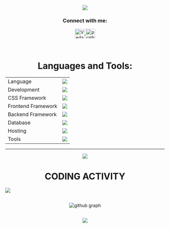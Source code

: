 <!--
<img align="center" alt="GIF" src="giphy.gif" width="1000" height="250" />
-->
<!--
<div style="display: flex;">
  <img align="center" alt="GIF" src="cat.gif" width="200" height="100" />
  <img align="center" alt="GIF" src="cat.gif" width="200" height="100" />
  <img align="center" alt="GIF" src="cat.gif" width="200" height="100" />
  <img align="center" alt="GIF" src="cat.gif" width="200" height="100" />
</div>
-->
<p align="center">
  <img src="https://readme-typing-svg.herokuapp.com?color=39FF14&size=45&center=true&vCenter=true&width=750&height=60&lines=Welcome+to+my+GitHub+Profile!;I'm+Vedant+Ghumade;Nice+to+meet+you!">
</p>


<h3 align="center">Connect with me:</h3>
<p align="center">
    <a href="https://www.linkedin.com/in/vedant-ghumde363" target="_blank">
        <img align="center" src="https://img.icons8.com/color/48/000000/linkedin.png" alt="Vedant363" height="30" width="30" />
    </a>
    <a href="https://www.github.com/Vedant363" target="_blank">
        <img align="center" src="https://img.icons8.com/color/48/000000/instagram-new--v2.png" alt="prathamesh_chougale_17" height="30" width="30" />
    </a>
</p>

<br>
<h1 align="center">Languages and Tools:</h1>
<table align="center">
<tr>
<td>Language</td>
<td> <a href="https://github.com/Vedant363" >
    <img src="https://skillicons.dev/icons?i=c,cpp,java,python" />
</a> 
</td>
</tr>

<tr>
<td>Development</td>
<td> <a href="https://github.com/Vedant363" >
    <img src="https://skillicons.dev/icons?i=html,css,javascript,typescript" />
  </a>
</td>
</tr>

<tr>
<td>CSS Framework</td>
<td> <a href="https://github.com/Vedant363" >
    <img src="https://skillicons.dev/icons?i=bootstrap,tailwind" />
  </a>
 </td>
</tr>

<tr>
<td>Frontend Framework</td>
<td> <a href="https://github.com/Vedant363" >
    <img src="https://skillicons.dev/icons?i=react,vite,next" />
  </a>
 </td>
</tr>

<tr>
<td>Backend Framework</td>
<td> <a href="https://github.com/Vedant363" >
    <img src="https://skillicons.dev/icons?i=nodejs,express" />
   </a>
</td>
</tr>

<tr>
<td>Database</td>
<td> <a href="https://github.com/Vedant363" >
    <img src="https://skillicons.dev/icons?i=mysql,mongodb" />
   </a>
</td>
</tr>

<tr>
<td>Hosting</td>
<td> <a href="https://github.com/Vedant363" >
    <img src="https://skillicons.dev/icons?i=vercel,firebase,github,aws" />
  </a>
</td>
</tr>
<tr>
<td>Tools</td>
<td> <a href="https://github.com/Vedant363" >
    <img src="https://skillicons.dev/icons?i=git,github,vscode,eclipse,docker,replit,stackoverflow,postman" />
  </a>
</td>
</tr>
</table>
</div>

<hr>
<p>
  
</div>
<div align='center'>
<img src="https://github-readme-stats.anuraghazra1.vercel.app/api/top-langs/?username=Vedant363&layout=compact&theme=chartreuse-dark" />
<div align='center'>


# CODING ACTIVITY

<div style="display: flex; gap: 200px;">
  <a href="https://github.com/Vedant363">
    <img src="https://github-stats-lemon.vercel.app/api?username=Vedant363&show_icons=true&hide_border=true&theme=chartreuse-dark">
  </a>
</div>

<br>

![github graph](https://github-readme-activity-graph.vercel.app/graph?username=Vedant363&theme=github-compact)

<br>

<img align="center" src="https://github-readme-streak-stats.herokuapp.com/?user=Vedant363&theme=chartreuse-dark">


<!--
<a href="https://visitcount.itsvg.in">
  <img src="https://visitcount.itsvg.in/api?id=Vedant363&label=Profile%20Views&pretty=false" />
</a>
<br>

<!-- <a align="center" href="https://github.com/Vedant363"><img src="https://github-readme-stats.vercel.app/api/top-langs/?username=Vedant363&langs_count=10&title_color=0891b2&text_color=ffffff&icon_color=0891b2&bg_color=1c1917&hide_border=true&locale=en&custom_title=Top%20%Languages" alt="Top Languages" /></a> -->


<!--
## 🏆 GitHub Trophies
![](https://github-profile-trophy.vercel.app/?username=Vedant363&theme=radical&no-frame=false&no-bg=true&margin-w=4)

### 🔝 Top Contributed Repo
![](https://github-contributor-stats.vercel.app/api?username=Vedant363&limit=5&theme=dark&combine_all_yearly_contributions=true)

---
[![](https://visitcount.itsvg.in/api?id=Vedant363&icon=0&color=0)](https://visitcount.itsvg.in)

<!-- Proudly created with GPRM ( https://gprm.itsvg.in ) -->


</div>
<!--
<h1 align="center">Hi 👋, I'm Vedant</h1>
-->
<!--
<h3 align="center">A passionate Software Developer</h3>

<!--
<p align="center">
  <a href="https://github.com/Vedant363"><img src="https://img.shields.io/github/followers/Vedant363?label=Followers&style=social" alt="GitHub Followers"></a>
</p>

<!--
- 🔭 I’m currently working on **[Your Current Project]**
- 🌱 I’m currently learning **[Your Current Learning Topic]**
- 👯 I’m looking to collaborate on **[Your Collaboration Interests]**
- 💬 Ask me about **[Your Expertise]**
- 📫 How to reach me **[Your Email Address]**
- ⚡ Fun fact **[A Fun Fact About You]**
-->

<!--
<h3 align="left">Connect with me:</h3>
<p align="left">
  <a href="https://www.linkedin.com/in/vedant-ghumde363" target="blank">
    <img align="center" src="https://upload.wikimedia.org/wikipedia/commons/c/ca/LinkedIn_logo_initials.png" alt="LinkedIn" height="30" width="30" />
  </a>
  <a href="mailto:vedant.ghumade363@gmail.com" target="blank">
  <img align="center" src="https://upload.wikimedia.org/wikipedia/commons/4/4e/Gmail_Icon.png" alt="Gmail" height="37" width="40" />
</a>
  <a href="https://instagram.com/Vedant363" target="blank">
    <img align="center" src="https://upload.wikimedia.org/wikipedia/commons/a/a5/Instagram_icon.png" alt="Instagram" height="30" width="30" />
  </a>
</p>

<h3 align="left">Languages and Tools:</h3>
<p align="left"> 
  <a href="https://developer.android.com" target="_blank">
    <img src="https://upload.wikimedia.org/wikipedia/commons/3/3e/Android_logo_2019.png" alt="Android" width="40" height="40"/>
  </a> 
  <a href="https://www.java.com" target="_blank">
    <img src="https://upload.wikimedia.org/wikipedia/en/3/30/Java_programming_language_logo.svg" alt="Java" width="40" height="40"/>
  </a> 
  <a href="https://developer.mozilla.org/en-US/docs/Web/JavaScript" target="_blank">
    <img src="https://upload.wikimedia.org/wikipedia/commons/6/6a/JavaScript-logo.png" alt="JavaScript" width="40" height="40"/>
  </a>
  <a href="https://www.python.org" target="_blank">
    <img src="https://upload.wikimedia.org/wikipedia/commons/c/c3/Python-logo-notext.svg" alt="Python" width="40" height="40"/>
  </a>
  <a href="https://www.mongodb.com/" target="_blank">
    <img src="https://upload.wikimedia.org/wikipedia/commons/9/93/MongoDB_Logo.svg" alt="MongoDB" width="45" height="40"/>
  </a>
  <a href="https://www.mysql.com/" target="_blank">
    <img src="https://upload.wikimedia.org/wikipedia/en/d/dd/MySQL_logo.svg" alt="MySQL" width="40" height="40"/>
  </a>
  <a href="https://www.docker.com/" target="_blank">
    <img src="https://upload.wikimedia.org/wikipedia/commons/4/4e/Docker_%28container_engine%29_logo.svg" alt="Docker" width="90" height="40"/>
  </a>
  <a href="https://reactjs.org/" target="_blank">
    <img src="https://upload.wikimedia.org/wikipedia/commons/a/a7/React-icon.svg" alt="React" width="40" height="40"/>
  </a>
  <a href="https://www.tensorflow.org/" target="_blank">
    <img src="https://upload.wikimedia.org/wikipedia/commons/2/2d/Tensorflow_logo.svg" alt="TensorFlow" width="40" height="40"/>
  </a>
</p>


<h3 align="left">GitHub Stats:</h3>
<p align="center">
  <img src="https://github-readme-stats.vercel.app/api?username=Vedant363&show_icons=true&theme=radical" alt="Vedant363's GitHub Stats" />
  <img src="https://github-readme-stats.vercel.app/api/top-langs/?username=Vedant363&layout=compact&theme=radical" alt="Top Languages"/>
</p>

<p align="center">
  <img src="https://github-readme-streak-stats.herokuapp.com/?user=Vedant363&theme=radical" alt="GitHub Streak Stats">
</p>

<!--
<p align="center">
<!--   <img src="https://activity-graph.herokuapp.com/graph?username=Vedant363&bg_color=0d1117&color=58a6ff&line=58a6ff&point=fefefe&area=true" alt="GitHub Activity Graph" /> -->
</p>

<!--
[![Ashutosh's github activity graph](https://github-readme-activity-graph.vercel.app/graph?username=Vedant363&bg_color=050505&color=fdfcfc&line=28a4f0&point=1303fc&area=true&hide_border=true)](https://github.com/ashutosh00710/github-readme-activity-graph)
 -->

<!--
<h3 align="left">Support:</h3>
<p><a href="https://www.buymeacoffee.com/Vedant363"> <img align="left" src="https://cdn.buymeacoffee.com/buttons/v2/default-yellow.png" height="50" width="210" alt="yourusername" /></a></p><br><br>
-->
<!--
<div style="display: flex;">
  <img align="center" alt="GIF" src="cat.gif" width="200" height="100" />
  <img align="center" alt="GIF" src="cat.gif" width="200" height="100" />
  <img align="center" alt="GIF" src="cat.gif" width="200" height="100" />
  <img align="center" alt="GIF" src="cat.gif" width="200" height="100" />
</div>
-->
